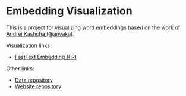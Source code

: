 # Embedding Visualization

This is a project for visualizing word embeddings based on the work of [Andrei Kashcha (@anvaka)](https://github.com/anvaka/pm).

Visualization links:
- [FastText Embedding (FR)](https://helboukkouri.github.io/embedding-visualization/#/galaxy/fasttext)

Other links:
- [Data repository](https://github.com/helboukkouri/embedding-visualization-data/tree/gh-pages)
- [Website repository](https://github.com/helboukkouri/embedding-visualization/tree/gh-pages)
